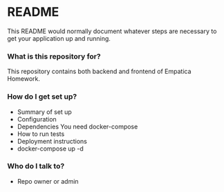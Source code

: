 # README #

This README would normally document whatever steps are necessary to get your application up and running.

### What is this repository for? ###

This repository contains both backend and frontend of Empatica Homework.


### How do I get set up? ###

* Summary of set up
* Configuration
* Dependencies
  You need docker-compose
* How to run tests
* Deployment instructions
* docker-compose up -d

### Who do I talk to? ###

* Repo owner or admin
